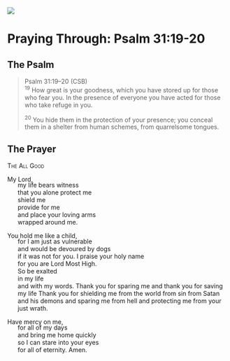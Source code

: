 <img class="intro-right" src="/images/art-paris-psalter.jpg">

<style>
  li {list-style-type: none;}
  p + ul {
    margin-top: -18px;
}
</style>

# Praying Through: Psalm 31:19-20

## The Psalm

>Psalm 31:19–20 (CSB)  
><sup>19</sup> How great is your goodness, which you have stored up for those who fear you. In the presence of everyone you have acted for those who take refuge in you. 
>
><sup>20</sup> You hide them in the protection of your presence; you conceal them in a shelter from human schemes, from quarrelsome tongues.

## The Prayer

<div style="font-variant: small-caps;">The All Good</div>

My Lord,
* my life bears witness
* that you alone protect me
* shield me
* provide for me
* and place your loving arms
* wrapped around me.

You hold me like a child,
* for I am just as vulnerable
* and would be devoured by dogs
* if it was not for you.
I praise your holy name
* for you are Lord Most High.
* So be exalted
* in my life
* and with my words.
Thank you for sparing me
 and thank you for saving my life
 Thank you for shielding me
 from the world
 from sin
 from Satan and his demons
 and sparing me from hell
 and protecting me
 from your just wrath.

Have mercy on me,
* for all of my days
* and bring me home quickly
* so I can stare into your eyes
* for all of eternity.
Amen.
